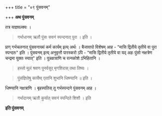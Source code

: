 +++
title = "०९ पुंसवनम्"

+++
**अथ पुंसवनम्**

तत्र याज्ञवल्क्यः ।

> गर्भाधानम् ऋतौ पुंसः सवनं स्पन्दनात् पुरा । इति ।

प्राग् गर्भचलनात् पुंसवनाख्यं कर्म कार्यम् इत्य् अर्थः । बैजावापो विशेषम् आह -  "मासि द्वितीये तृतीये वा पुरा स्पन्दतः" इति । पुंसवनम् इत्य् अनुवृत्तौ पारस्करो ऽपि -  "मासि द्वितीये तृतीये वा यद् अहः पुंसो नक्षत्रेण चन्द्रमा युक्तः स्यात्" इति । पुन्नक्षत्राणि च रत्नकोशे ऽभिहितानि ।

> हस्तो मूलं श्रवण पुनर्वसुर् मृगशिरास् तथा तिष्यः ।

> पुंसंज्ञितेषु कार्येष्व् एतानि शुभानि धिष्ण्यानि ॥ इति ।

धिष्ण्यानि नक्षत्राणि । बृहस्पतिस् तु गर्भस्पन्दने पुंसवनम् आह ।

> गर्भादानम् ऋतौ कुर्यात् सवनं स्पन्दिते शिशौ । इति

**इति पुंसवनम्**
